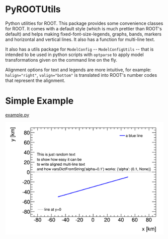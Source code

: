 # PyROOTUtils

Python utilities for ROOT. This package provides some convenience classes for ROOT. It comes with a default style (which is much prettier than ROOT's default) and helps making fixed-font-size-legends, graphs, bands, markers and horizontal and vertical lines. It also has a function for multi-line text. 

It also has a utils package for `ModelConfig` -- `ModelConfigUtils` -- that is intended to be used in python scripts with `optparse` to apply model transformations given on the command line on the fly.

Alignment options for text and legends are more intuitive, for example: `halign="right"`, `valign="bottom"` is translated into ROOT's number codes that represent the alignment.


# Simple Example

[example.py](example.py)

![exampleImage](doc/example.png)
